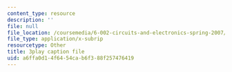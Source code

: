```yaml
---
content_type: resource
description: ''
file: null
file_location: /coursemedia/6-002-circuits-and-electronics-spring-2007/a6ffa0d14f6454cab6f388f257476419_TXJIhDHtHSI.vtt
file_type: application/x-subrip
resourcetype: Other
title: 3play caption file
uid: a6ffa0d1-4f64-54ca-b6f3-88f257476419
---
```

